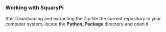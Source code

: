 ### Working with SquaryPi

Ater Downloading and extracting the Zip file the current repository in your computer system, locate the **Python_Package** directory and open it. 
